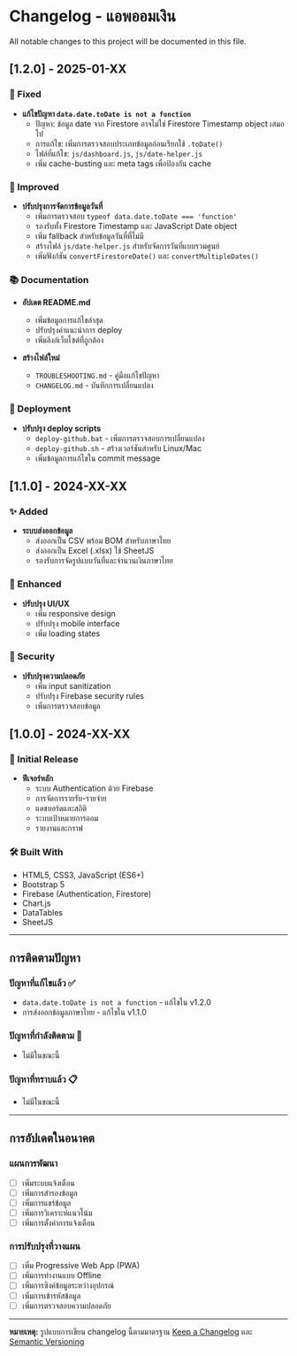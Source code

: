 # Changelog - แอพออมเงิน

All notable changes to this project will be documented in this file.

## [1.2.0] - 2025-01-XX

### 🐛 Fixed
- **แก้ไขปัญหา `data.date.toDate is not a function`**
  - ปัญหา: ข้อมูล date จาก Firestore อาจไม่ใช่ Firestore Timestamp object เสมอไป
  - การแก้ไข: เพิ่มการตรวจสอบประเภทข้อมูลก่อนเรียกใช้ `.toDate()`
  - ไฟล์ที่แก้ไข: `js/dashboard.js`, `js/date-helper.js`
  - เพิ่ม cache-busting และ meta tags เพื่อป้องกัน cache

### 🔧 Improved
- **ปรับปรุงการจัดการข้อมูลวันที่**
  - เพิ่มการตรวจสอบ `typeof data.date.toDate === 'function'`
  - รองรับทั้ง Firestore Timestamp และ JavaScript Date object
  - เพิ่ม fallback สำหรับข้อมูลวันที่ที่ไม่มี
  - สร้างไฟล์ `js/date-helper.js` สำหรับจัดการวันที่แบบรวมศูนย์
  - เพิ่มฟังก์ชัน `convertFirestoreDate()` และ `convertMultipleDates()`

### 📚 Documentation
- **อัปเดต README.md**
  - เพิ่มข้อมูลการแก้ไขล่าสุด
  - ปรับปรุงคำแนะนำการ deploy
  - เพิ่มลิงก์เว็บไซต์ที่ถูกต้อง

- **สร้างไฟล์ใหม่**
  - `TROUBLESHOOTING.md` - คู่มือแก้ไขปัญหา
  - `CHANGELOG.md` - บันทึกการเปลี่ยนแปลง

### 🚀 Deployment
- **ปรับปรุง deploy scripts**
  - `deploy-github.bat` - เพิ่มการตรวจสอบการเปลี่ยนแปลง
  - `deploy-github.sh` - สร้างเวอร์ชันสำหรับ Linux/Mac
  - เพิ่มข้อมูลการแก้ไขใน commit message

## [1.1.0] - 2024-XX-XX

### ✨ Added
- **ระบบส่งออกข้อมูล**
  - ส่งออกเป็น CSV พร้อม BOM สำหรับภาษาไทย
  - ส่งออกเป็น Excel (.xlsx) ใช้ SheetJS
  - รองรับการจัดรูปแบบวันที่และจำนวนเงินภาษาไทย

### 🎨 Enhanced
- **ปรับปรุง UI/UX**
  - เพิ่ม responsive design
  - ปรับปรุง mobile interface
  - เพิ่ม loading states

### 🔐 Security
- **ปรับปรุงความปลอดภัย**
  - เพิ่ม input sanitization
  - ปรับปรุง Firebase security rules
  - เพิ่มการตรวจสอบข้อมูล

## [1.0.0] - 2024-XX-XX

### 🎉 Initial Release
- **ฟีเจอร์หลัก**
  - ระบบ Authentication ด้วย Firebase
  - การจัดการรายรับ-รายจ่าย
  - แดชบอร์ดและสถิติ
  - ระบบเป้าหมายการออม
  - รายงานและกราฟ

### 🛠 Built With
- HTML5, CSS3, JavaScript (ES6+)
- Bootstrap 5
- Firebase (Authentication, Firestore)
- Chart.js
- DataTables
- SheetJS

---

## การติดตามปัญหา

### ปัญหาที่แก้ไขแล้ว ✅
- `data.date.toDate is not a function` - แก้ไขใน v1.2.0
- การส่งออกข้อมูลภาษาไทย - แก้ไขใน v1.1.0

### ปัญหาที่กำลังติดตาม 🔄
- ไม่มีในขณะนี้

### ปัญหาที่ทราบแล้ว 📋
- ไม่มีในขณะนี้

---

## การอัปเดตในอนาคต

### แผนการพัฒนา
- [ ] เพิ่มระบบแจ้งเตือน
- [ ] เพิ่มการสำรองข้อมูล
- [ ] เพิ่มการแชร์ข้อมูล
- [ ] เพิ่มการวิเคราะห์แนวโน้ม
- [ ] เพิ่มการตั้งค่าการแจ้งเตือน

### การปรับปรุงที่วางแผน
- [ ] เพิ่ม Progressive Web App (PWA)
- [ ] เพิ่มการทำงานแบบ Offline
- [ ] เพิ่มการซิงค์ข้อมูลระหว่างอุปกรณ์
- [ ] เพิ่มการเข้ารหัสข้อมูล
- [ ] เพิ่มการตรวจสอบความปลอดภัย

---

**หมายเหตุ:** รูปแบบการเขียน changelog นี้ตามมาตรฐาน [Keep a Changelog](https://keepachangelog.com/) และ [Semantic Versioning](https://semver.org/)
